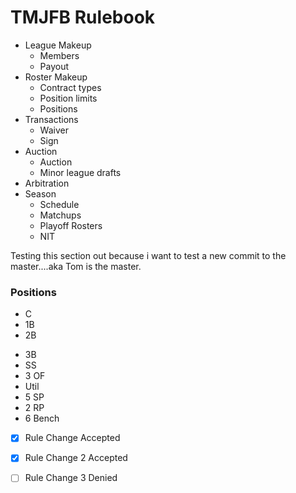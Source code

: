 # TMJFB Rulebook
* League Makeup
  * Members
  * Payout
* Roster Makeup
  * Contract types
  * Position limits
  * Positions
* Transactions
  * Waiver
  * Sign
* Auction
  * Auction
  * Minor league drafts
* Arbitration
* Season
  * Schedule
  * Matchups
  * Playoff Rosters
  * NIT
  


Testing this section out because i want to test a new commit to the master....aka Tom is the master.
    
  
### Positions
- C
- 1B
- 2B
* 3B
* SS
* 3 OF
* Util
* 5 SP
* 2 RP
* 6 Bench

- [X] Rule Change Accepted
- [X] Rule Change 2 Accepted
- [ ] Rule Change 3 Denied

